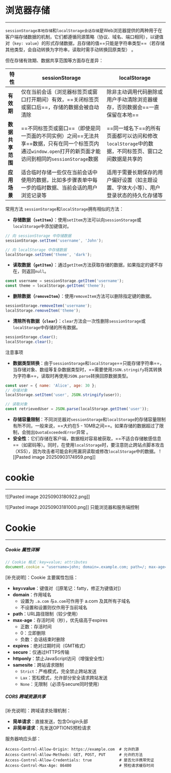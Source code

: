 # 浏览器存储
---
`sessionStorage本地存储`和`localStorage会话存储`是Web浏览器提供的两种用于在客户端存储数据的机制，它们都遵循同源策略（协议、域名、端口相同），以键值对（`key: value`）的形式存储数据，且存储的值==只能是字符串类型==（若存储其他类型，会自动转换为字符串，读取时需手动转换回原类型） 。

但在存储有效期、数据共享范围等方面存在差异：

| 特性         | sessionStorage                                                                                   | localStorage                                              |
| ---------- | ------------------------------------------------------------------------------------------------ | --------------------------------------------------------- |
| **有效期**    | 仅在当前会话（浏览器标签页或窗口打开期间）有效，==关闭标签页或窗口后==，存储的数据会被自动清除                                                | 除非主动调用代码删除或用户手动清除浏览器缓存，否则数据会==一直保留在本地==                   |
| **数据共享范围** | ==不同标签页或窗口==（即使是同一页面的不同实例）之间==无法共享==数据，只有在同一个标签页内通过`window.open`打开的新页面才能访问到相同的`sessionStorage`数据 | ==同一域名下==的所有页面都可以访问和修改`localStorage`中的数据，不同标签页、窗口之间数据是共享的 |
| **应用场景**   | 适合临时存储一些仅在当前会话中使用的数据，比如多步骤表单中每一步的临时数据、当前会话的用户浏览记录等                                               | 适用于需要长期保存的用户偏好设置（如主题设置、字体大小等）、用户登录状态的持久化存储等               |
 
常用方法
`sessionStorage`和`localStorage`拥有相似的方法：
- **存储数据（`setItem`）**：使用`setItem`方法可以向`sessionStorage`或`localStorage`中添加键值对。
```javascript
// 向 sessionStorage 中存储数据
sessionStorage.setItem('username', 'John'); 

// 向 localStorage 中存储数据
localStorage.setItem('theme', 'dark'); 
```
- **读取数据（`getItem`）**：通过`getItem`方法获取存储的数据，如果指定的键不存在，则返回`null`。
```javascript
const username = sessionStorage.getItem('username'); 
const theme = localStorage.getItem('theme'); 
```
- **删除数据（`removeItem`）**：使用`removeItem`方法可以删除指定键的数据。
```javascript
sessionStorage.removeItem('username'); 
localStorage.removeItem('theme'); 
```
- **清除所有数据（`clear`）**：`clear`方法会一次性删除`sessionStorage`或`localStorage`中存储的所有数据。
```javascript
sessionStorage.clear(); 
localStorage.clear(); 
```

注意事项
- **数据类型转换**：由于`sessionStorage`和`localStorage`==只能存储字符串==，当存储对象、数组等复杂数据类型时，==需要使用`JSON.stringify`将其转换为字符串==，读取时再使用`JSON.parse`转换回原数据类型。
```javascript
const user = { name: 'Alice', age: 30 };
// 存储对象
localStorage.setItem('user', JSON.stringify(user)); 

// 读取对象
const retrievedUser = JSON.parse(localStorage.getItem('user')); 
```
- **存储容量限制**：不同浏览器对`sessionStorage`和`localStorage`的存储容量限制有所不同，一般来说，==大约在5 - 10MB之间==。如果存储的数据超过了限制，会抛出`QuotaExceededError`异常 。
 - **安全性**：它们存储在客户端，数据相对容易被获取，==不适合存储敏感信息==（如密码等）。同时，在使用`localStorage`时，要注意防止跨站点脚本攻击（XSS），因为攻击者可能会利用漏洞读取或修改`localStorage`中的数据。 
![[Pasted image 20250903174959.png]]

# cookie
---
![[Pasted image 20250903180922.png]]

![[Pasted image 20250903181000.png]]
只能浏览器和服务端控制
# Cookie
---
##### Cookie 属性详解
```javascript
// Cookie 格式：key=value; attributes
document.cookie = "username=john; domain=.example.com; path=/; max-age=3600; secure; samesite=strict";
```

[补充说明]：Cookie 主要属性包括：
- **key=value**：键值对（[原笔记：fatty，修正为键值对]）
- **domain**：作用域名
  - 设置为 `.a.com` 与`a.com`可作用于 a.com 及其所有子域名
  - 不设置和设置则仅作用于当前域名
- **path**：URL路径限制（较少使用）
- **max-age**：存活时间（秒），优先级高于expires
  - 正数：存活时间
  - 0：立即删除
  - 负数：会话结束时删除
- **expires**：绝对过期时间（GMT格式）
- **secure**：仅通过HTTPS传输
- **httponly**：禁止JavaScript访问（增强安全性）
- **samesite**：跨站请求限制
  - `Strict`：严格模式，完全禁止跨站发送
  - `Lax`：宽松模式，允许部分安全请求跨站发送
  - `None`：无限制（必须与secure同时使用）
##### CORS 跨域资源共享
[补充说明]：跨域请求处理机制：
- **简单请求**：直接发送，包含Origin头部
- **非简单请求**：先发送OPTIONS预检请求

服务器响应头部：
```http
Access-Control-Allow-Origin: https://example.com  # 允许的源
Access-Control-Allow-Methods: GET, POST, PUT      # 允许的方法
Access-Control-Allow-Credentials: true            # 是否允许携带凭证
Access-Control-Max-Age: 86400                     # 预检请求缓存时间
```